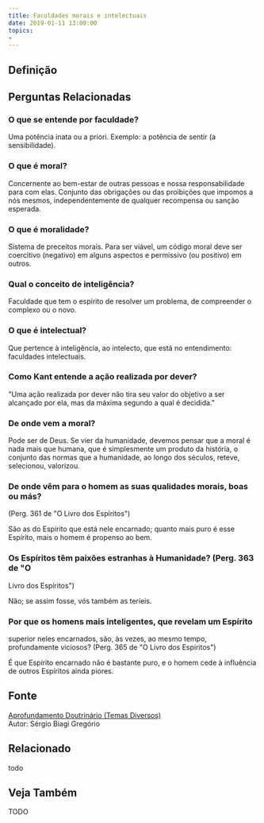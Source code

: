 ```yaml
---
title: Faculdades morais e intelectuais
date: 2019-01-11 13:00:00
topics: 
- 
---
```


## Definição


## Perguntas Relacionadas

### O que se entende por faculdade?
Uma potência inata ou a priori. Exemplo: a potência de sentir (a
sensibilidade).

### O que é moral?
Concernente ao bem-estar de outras pessoas e nossa responsabilidade para
com elas. Conjunto das obrigações ou das proibições que impomos a nós
mesmos, independentemente de qualquer recompensa ou sanção esperada.

### O que é moralidade?
Sistema de preceitos morais. Para ser viável, um código moral deve ser
coercitivo (negativo) em alguns aspectos e permissivo (ou positivo) em
outros.

### Qual o conceito de inteligência?
Faculdade que tem o espírito de resolver um problema, de compreender o
complexo ou o novo.

### O que é intelectual?
Que pertence à inteligência, ao intelecto, que está no entendimento:
faculdades intelectuais.

### Como Kant entende a ação realizada por dever?
"Uma ação realizada por dever não tira seu valor do objetivo a ser
alcançado por ela, mas da máxima segundo a qual é decidida."

### De onde vem a moral?
Pode ser de Deus. Se vier da humanidade, devemos pensar que a moral é
nada mais que humana, que é simplesmente um produto da história, o
conjunto das normas que a humanidade, ao longo dos séculos, reteve,
selecionou, valorizou.

### De onde vêm para o homem as suas qualidades morais, boas ou más?
(Perg. 361 de "O Livro dos Espíritos")

São as do Espírito que está nele encarnado; quanto mais puro é esse
Espírito, mais o homem é propenso ao bem.

### Os Espíritos têm paixões estranhas à Humanidade? (Perg. 363 de "O
Livro dos Espíritos")

Não; se assim fosse, vós também as teríeis.

### Por que os homens mais inteligentes, que revelam um Espírito
superior neles encarnados, são, às vezes, ao mesmo tempo, profundamente
viciosos? (Perg. 365 de "O Livro dos Espíritos")

É que Espírito encarnado não é bastante puro, e o homem cede à
influência de outros Espíritos ainda piores.

## Fonte
[Aprofundamento Doutrinário (Temas Diversos)](https://sites.google.com/view/aprofundamentodoutrinario/faculdades-morais-e-intelectuais)  
Autor: Sérgio Biagi Gregório



## Relacionado
todo

## Veja Também
TODO


